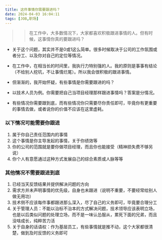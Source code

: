 ```yaml
---
title: 这件事情你需要跟进吗？
date: 2024-04-03 16:04:11
tags: [JOB,职场]
---
```




>> 在工作中，大多数情况下，大家都喜欢积极跟进事情的人。但有时候，这事情你真的要跟进吗？

+ 关于这个问题，其实并不是0或1这么简单。很多时候取决于公司的工作氛围或者分工、以及你对自己的定位等情况。

+ 在工作中，在相当长的时间里，我执行力特别强的人。我的原则是事事有结论（不给别人挖坑，不让事情烂尾）。所以我会很积极的跟进事情。
+ 但渐渐的，我开始怀疑，有些事情是你需要跟进的吗？
+ 以技术人员为例。你需要把自己当项目经理那样跟进事情吗？答案是分情况。
+ 有些情况你需要跟到底，而有些情况你只需要尽你责任即可，毕竟你有更重要的事情去做，或者说你的价值不应该在这里虚耗。

### 以下情况可能需要你跟进
1. 属于你自己责任范围内的事情
2. 这个事情是你主导发起的事情，关于你绩效等
3. 你的公司的范围就是要你做项目经理，而且你也能接受（精神损失费不够另说）
4. 你个人有意愿通过这种方式发展自己的综合素质或人脉等等

### 其他情况不需要跟进到底
1. 已经当天反馈结果并提供解决问题的方向
2. 需求方并未声明事情的优先级，自身也未跟进（说明不重要，不要经常给别人做无用功）
3. 技术侧不应该每件事都跟进那么深入，尽了自己的义务即可，毕竟要合理分工
4. 关于管理人员：不能以治标不治本的方式解决问题，技术领导应该表明立场，也是以后类似问题的处理立场，而不是一味认怂服从，累死下面的兄弟，而且没啥成长，纯粹苦力活
5. 关于自身的话语权：作为基层员工，有些事情就是推不动，这个大家都很清楚，做到及时反馈的义务即可




